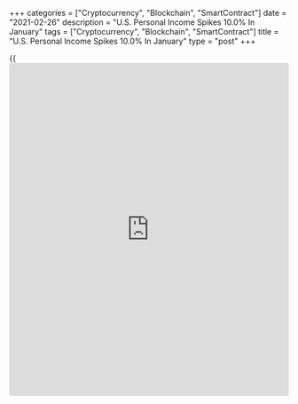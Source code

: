 +++
categories = ["Cryptocurrency", "Blockchain", "SmartContract"]
date = "2021-02-26"
description = "U.S. Personal Income Spikes 10.0% In January"
tags = ["Cryptocurrency", "Blockchain", "SmartContract"]
title = "U.S. Personal Income Spikes 10.0% In January"
type = "post"
+++

{{<iframe id="large-banner" src="https://www.bounty.group/#slide=7.0" width="100%" height="600" scrolling="no" style="border: 0px solid rgb(216, 221, 230); border-radius: 3px;">}}

Reflecting an increase in government benefits in response to the
COVID-19 pandemic, the Commerce Department released a report on Friday
showing U.S. personal income skyrocketed in the month of January.

The Commerce Department said personal income spiked by 10.0 percent in
January after rising by 0.6 percent in December. Economists had expected
personal income to soar by 9.5 percent.

The report also showed a significant rebound in personal spending, which
surged up by 2.4 percent in January after falling by a revised 0.4
percent in December.

Economists had expected personal spending to jump by 2.5 percent
compared to the 0.2 percent dip originally reported for the previous
month.

For comments and feedback [contact](https://www.playgroundfx.com/contact/): editorial@rtt[news](https://www.letsplayfx.com/blog/forex-news-website/).com

[Economic News][1]

 **What parts of the world are seeing the best (and worst) economic
performances lately? Click[here][2] to check out our [Econ Scorecard][2]
and find out! See up-to-the-moment [ranking](https://www.playgroundfx.com/blog/crypto-exchange-ranking/)s for the best and worst
performers in [GDP][3], [unemployment rate][4], [inflation][5] and much
more.**

   1. www.rtt[news](https://www.letsplayfx.com/blog/forex-news-website/).com/Content/EconomicNews.aspx
   2. www.rtt[news](https://www.letsplayfx.com/blog/forex-news-website/).com/economic-scorecard/world-rank/PPI/highest-performance.aspx
   3. www.rtt[news](https://www.letsplayfx.com/blog/forex-news-website/).com/economic-scorecard/world-rank/GDP/highest-performance.aspx
   4. www.rtt[news](https://www.letsplayfx.com/blog/forex-news-website/).com/economic-scorecard/world-rank/unemployment-rate/lowest-performance.aspx
   5. www.rtt[news](https://www.letsplayfx.com/blog/forex-news-website/).com/economic-scorecard/world-rank/CPI/highest-performance.aspx